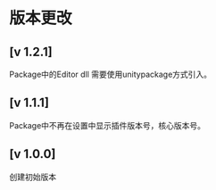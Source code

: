 # 版本更改


## [v 1.2.1]
Package中的Editor dll 需要使用unitypackage方式引入。

## [v 1.1.1]
Package中不再在设置中显示插件版本号，核心版本号。

## [v 1.0.0]
创建初始版本
